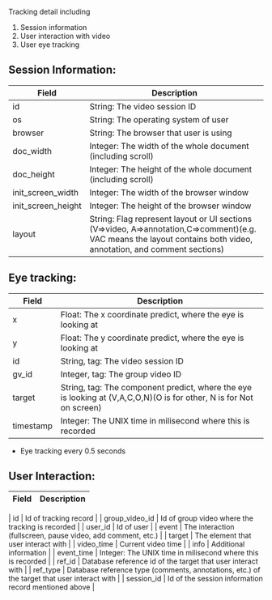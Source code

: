 Tracking detail including
1. Session information
2. User interaction with video
3. User eye tracking

## Session Information:
| Field | Description | 
|----------|----------|
| id    |  String: The video session ID     | 
| os    |  String: The operating system of user     | 
| browser    |  String: The browser that user is using     | 
| doc_width    | Integer: The width of the whole document (including scroll)     | 
| doc_height    | Integer: The height of the whole document (including scroll)     | 
| init_screen_width    | Integer: The width of the browser window     | 
| init_screen_height    | Integer: The height of the browser window     | 
| layout    | String: Flag represent layout or UI sections (V=>video, A=>annotation,C=>comment)(e.g. VAC means the layout contains both video, annotation, and comment sections)     |

## Eye tracking:
| Field | Description | 
|----------|----------|
| x    |  Float: The x coordinate predict, where the eye is looking at     | 
| y    |  Float: The y coordinate predict, where the eye is looking at     | 
| id    | String, tag: The video session ID     | 
| gv_id    | Integer, tag: The group video ID     | 
| target    | String, tag: The component predict, where the eye is looking at (V,A,C,O,N)(O  is for other, N is for Not on screen)     | 
| timestamp    |  Integer: The UNIX time in milisecond where this is recorded    |

- Eye tracking every 0.5 seconds

## User Interaction:
| Field | Description | 
|----------|----------|
										
| id    |  Id of tracking record     | 
| group_video_id    |  Id of group video where the tracking is recorded     | 
| user_id    | Id of user     | 
| event    | The interaction (fullscreen, pause video, add comment, etc.)     | 
| target    | The element that user interact with     | 
| video_time    |  Current video time    |
| info    |  Additional information    |
| event_time    |  Integer: The UNIX time in milisecond where this is recorded    |
| ref_id    |  Database reference id of the target that user interact with    |
| ref_type    |  Database reference type (comments, annotations, etc.) of the target that user interact with    |
| session_id    |  Id of the session information record mentioned above    |
